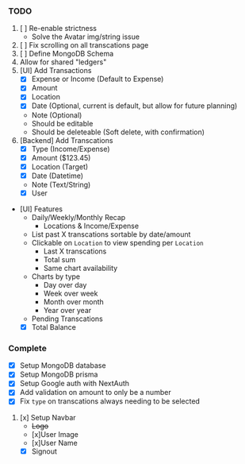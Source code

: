 ### TODO
1. [ ] Re-enable strictness
    - Solve the Avatar img/string issue
1. [ ] Fix scrolling on all transcations page
1. [ ] Define MongoDB Schema
1. Allow for shared "ledgers"
1. [UI] Add Transactions
    - [x] Expense or Income (Default to Expense)
    - [x] Amount
    - [x] Location
    - [x] Date (Optional, current is default, but allow for future planning)
    - Note (Optional)
    - Should be editable
    - Should be deleteable (Soft delete, with confirmation)
1. [Backend] Add Transcations
    - [x] Type (Income/Expense)
    - [x] Amount ($123.45)
    - [x] Location (Target)
    - [x] Date (Datetime)
    - Note (Text/String)
    - [x] User
- [UI] Features
    - Daily/Weekly/Monthly Recap
      - Locations & Income/Expense
    - List past X transcations sortable by date/amount
    - Clickable on `Location` to view spending per `Location`
        - Last X transcations
        - Total sum
        - Same chart availability
    - Charts by type
      - Day over day
      - Week over week
      - Month over month
      - Year over year
    - Pending Transcations
    - [x] Total Balance

### Complete 
- [x] Setup MongoDB database
- [x] Setup MongoDB prisma
- [x] Setup Google auth with NextAuth
- [x] Add validation on amount to only be a number
- [x] Fix `type` on transcations always needing to be selected
1. [x] Setup Navbar
    - ~~Logo~~
    - [x]User Image
    - [x]User Name
    - [x] Signout